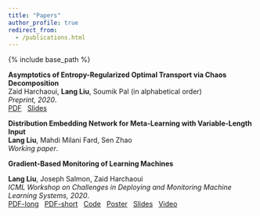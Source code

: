 ```yaml
---
title: "Papers"
author_profile: true
redirect_from:
  - /publications.html
---
```


{% include base_path %}

<!-- Leave two spaces at the end -->

**Asymptotics of Entropy-Regularized Optimal Transport via Chaos Decomposition**  
Zaid Harchaoui, **Lang Liu**, Soumik Pal (in alphabetical order)  
*Preprint, 2020*.  
[PDF](https://arxiv.org/abs/2011.08963) &nbsp;
[Slides](/files/2020_eot_slides.pdf) &nbsp;  

**Distribution Embedding Network for Meta-Learning with Variable-Length Input**  
**Lang Liu**, Mahdi Milani Fard, Sen Zhao  
*Working paper*.  

**Gradient-Based Monitoring of Learning Machines**  
<!-- <span style="font-size:0.8em;">
The widespread use of machine learning algorithms calls for automatic change detection algorithms to monitor their behavior over time. As a machine learning algorithm learns from a continuous, possibly evolving, stream of data, it is desirable and often critical to supplement it with a companion change detection algorithm to facilitate its monitoring and control. We present a generic score-based change detection method that can detect a change in any number of (hidden) components of a machine learning model trained via empirical risk minimization. This proposed statistical hypothesis test can be readily implemented for such models designed within a differentiable programming framework. We establish the consistency of the hypothesis test and show how to calibrate it based on our theoretical results. We illustrate the versatility of the approach on additive models, time series models, text topic models, and latent variable models on synthetic and real data.
</span> -->
**Lang Liu**, Joseph Salmon, Zaid Harchaoui  
*ICML Workshop on Challenges in Deploying and Monitoring Machine Learning Systems, 2020*.  
[PDF-long](/files/2020_autotest.pdf) &nbsp;
[PDF-short](/files/ICML2020_autotest.pdf) &nbsp;
[Code](https://github.com/langliu95/autodetect) &nbsp;
[Poster](/files/IFDS2020kickoff_autotest_poster.pdf) &nbsp;
[Slides](/files/2020_autotest_slides.pdf) &nbsp;
[Video](https://slideslive.com/38931677/gradientbased-monitoring-of-learning-machines?ref=account-folder-55868-folders) &nbsp;
<!-- ![Monitoring](/images/monitoring.png) -->
